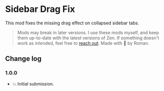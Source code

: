 # Sidebar Drag Fix
This mod fixes the missing drag effect on collapsed sidebar tabs.

> Mods may break in later versions. I use these mods myself, and keep them up-to-date with the latest versions of Zen. If something doesn't work as intended, feel free to [reach out](mailto:roman@rsiebert.dev). Made with 💖 by Roman.

## Change log

### 1.0.0
- 💥 Initial submission.
